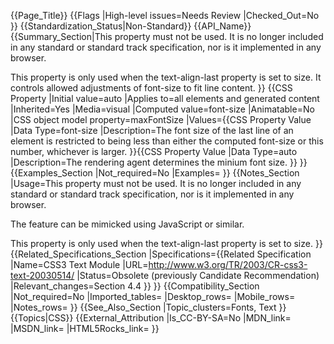 {{Page_Title}}
{{Flags
|High-level issues=Needs Review
|Checked_Out=No
}}
{{Standardization_Status|Non-Standard}}
{{API_Name}}
{{Summary_Section|This property must not be used. It is no longer included in any standard or standard track specification, nor is it implemented in any browser.


This property is only used when the text-align-last property is set to size. It controls allowed adjustments of font-size to fit line content.
}}
{{CSS Property
|Initial value=auto
|Applies to=all elements and generated content
|Inherited=Yes
|Media=visual
|Computed value=font-size
|Animatable=No
|CSS object model property=maxFontSize
|Values={{CSS Property Value
|Data Type=font-size
|Description=The font size of the last line of an element is restricted to being less than either the computed font-size or this number, whichever is larger.
}}{{CSS Property Value
|Data Type=auto
|Description=The rendering agent determines the minium font size.
}}
}}
{{Examples_Section
|Not_required=No
|Examples=
}}
{{Notes_Section
|Usage=This property must not be used. It is no longer included in any standard or standard track specification, nor is it implemented in any browser.

The feature can be mimicked using JavaScript or similar.

This property is only used when the text-align-last property is set to size.
}}
{{Related_Specifications_Section
|Specifications={{Related Specification
|Name=CSS3 Text Module
|URL=http://www.w3.org/TR/2003/CR-css3-text-20030514/
|Status=Obsolete (previously Candidate Recommendation)
|Relevant_changes=Section 4.4
}}
}}
{{Compatibility_Section
|Not_required=No
|Imported_tables=
|Desktop_rows=
|Mobile_rows=
|Notes_rows=
}}
{{See_Also_Section
|Topic_clusters=Fonts, Text
}}
{{Topics|CSS}}
{{External_Attribution
|Is_CC-BY-SA=No
|MDN_link=
|MSDN_link=
|HTML5Rocks_link=
}}